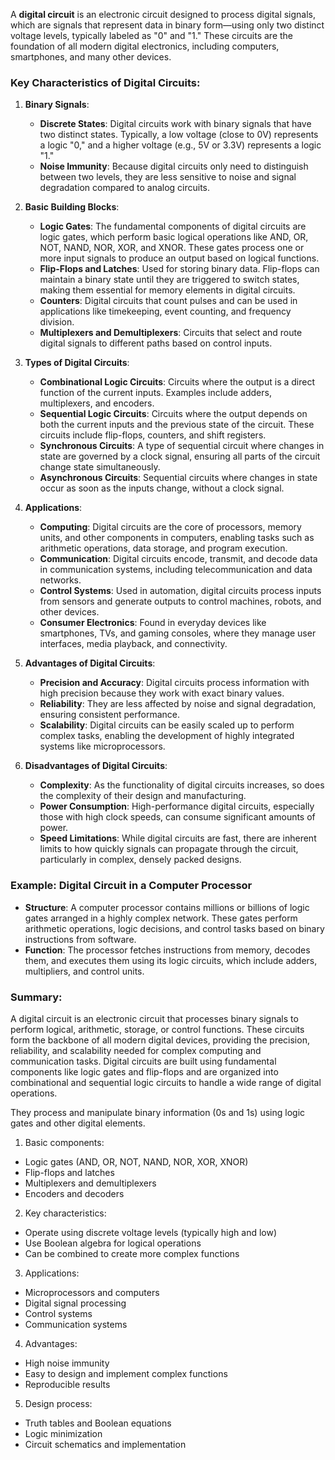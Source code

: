 A **digital circuit** is an electronic circuit designed to process digital signals, which are signals that represent data in binary form—using only two distinct voltage levels, typically labeled as "0" and "1." These circuits are the foundation of all modern digital electronics, including computers, smartphones, and many other devices.

### Key Characteristics of Digital Circuits:

1. **Binary Signals**:
   - **Discrete States**: Digital circuits work with binary signals that have two distinct states. Typically, a low voltage (close to 0V) represents a logic "0," and a higher voltage (e.g., 5V or 3.3V) represents a logic "1."
   - **Noise Immunity**: Because digital circuits only need to distinguish between two levels, they are less sensitive to noise and signal degradation compared to analog circuits.

2. **Basic Building Blocks**:
   - **Logic Gates**: The fundamental components of digital circuits are logic gates, which perform basic logical operations like AND, OR, NOT, NAND, NOR, XOR, and XNOR. These gates process one or more input signals to produce an output based on logical functions.
   - **Flip-Flops and Latches**: Used for storing binary data. Flip-flops can maintain a binary state until they are triggered to switch states, making them essential for memory elements in digital circuits.
   - **Counters**: Digital circuits that count pulses and can be used in applications like timekeeping, event counting, and frequency division.
   - **Multiplexers and Demultiplexers**: Circuits that select and route digital signals to different paths based on control inputs.

3. **Types of Digital Circuits**:
   - **Combinational Logic Circuits**: Circuits where the output is a direct function of the current inputs. Examples include adders, multiplexers, and encoders.
   - **Sequential Logic Circuits**: Circuits where the output depends on both the current inputs and the previous state of the circuit. These circuits include flip-flops, counters, and shift registers.
   - **Synchronous Circuits**: A type of sequential circuit where changes in state are governed by a clock signal, ensuring all parts of the circuit change state simultaneously.
   - **Asynchronous Circuits**: Sequential circuits where changes in state occur as soon as the inputs change, without a clock signal.

4. **Applications**:
   - **Computing**: Digital circuits are the core of processors, memory units, and other components in computers, enabling tasks such as arithmetic operations, data storage, and program execution.
   - **Communication**: Digital circuits encode, transmit, and decode data in communication systems, including telecommunication and data networks.
   - **Control Systems**: Used in automation, digital circuits process inputs from sensors and generate outputs to control machines, robots, and other devices.
   - **Consumer Electronics**: Found in everyday devices like smartphones, TVs, and gaming consoles, where they manage user interfaces, media playback, and connectivity.

5. **Advantages of Digital Circuits**:
   - **Precision and Accuracy**: Digital circuits process information with high precision because they work with exact binary values.
   - **Reliability**: They are less affected by noise and signal degradation, ensuring consistent performance.
   - **Scalability**: Digital circuits can be easily scaled up to perform complex tasks, enabling the development of highly integrated systems like microprocessors.

6. **Disadvantages of Digital Circuits**:
   - **Complexity**: As the functionality of digital circuits increases, so does the complexity of their design and manufacturing.
   - **Power Consumption**: High-performance digital circuits, especially those with high clock speeds, can consume significant amounts of power.
   - **Speed Limitations**: While digital circuits are fast, there are inherent limits to how quickly signals can propagate through the circuit, particularly in complex, densely packed designs.

### Example: Digital Circuit in a Computer Processor
- **Structure**: A computer processor contains millions or billions of logic gates arranged in a highly complex network. These gates perform arithmetic operations, logic decisions, and control tasks based on binary instructions from software.
- **Function**: The processor fetches instructions from memory, decodes them, and executes them using its logic circuits, which include adders, multipliers, and control units.

### Summary:
A digital circuit is an electronic circuit that processes binary signals to perform logical, arithmetic, storage, or control functions. These circuits form the backbone of all modern digital devices, providing the precision, reliability, and scalability needed for complex computing and communication tasks. Digital circuits are built using fundamental components like logic gates and flip-flops and are organized into combinational and sequential logic circuits to handle a wide range of digital operations.

They process and manipulate binary information (0s and 1s) using logic gates and other digital elements.

1. Basic components:
- Logic gates (AND, OR, NOT, NAND, NOR, XOR, XNOR)
- Flip-flops and latches
- Multiplexers and demultiplexers
- Encoders and decoders

2. Key characteristics:
- Operate using discrete voltage levels (typically high and low)
- Use Boolean algebra for logical operations
- Can be combined to create more complex functions

3. Applications:
- Microprocessors and computers
- Digital signal processing
- Control systems
- Communication systems

4. Advantages:
- High noise immunity
- Easy to design and implement complex functions
- Reproducible results

5. Design process:
- Truth tables and Boolean equations
- Logic minimization
- Circuit schematics and implementation

